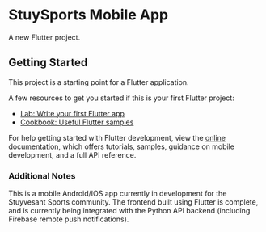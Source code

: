 # StuySports Mobile App

A new Flutter project.

## Getting Started

This project is a starting point for a Flutter application.

A few resources to get you started if this is your first Flutter project:

- [Lab: Write your first Flutter app](https://docs.flutter.dev/get-started/codelab)
- [Cookbook: Useful Flutter samples](https://docs.flutter.dev/cookbook)

For help getting started with Flutter development, view the
[online documentation](https://docs.flutter.dev/), which offers tutorials,
samples, guidance on mobile development, and a full API reference.

### Additional Notes
This is a mobile Android/IOS app currently in development for the Stuyvesant Sports community.
The frontend built using Flutter is complete, and is currently being integrated with the Python API backend (including Firebase remote push notifications).
